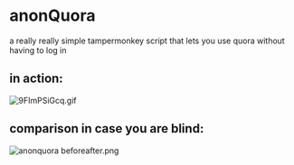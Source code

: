 # anonQuora
a really really simple tampermonkey script that lets you use quora without having to log in

## in action:
![9FImPSiGcq.gif](https://i.imgur.com/2Ef93yc.gif)

## comparison in case you are blind:
![anonquora beforeafter.png](https://i.imgur.com/BUUEYkd.png)
